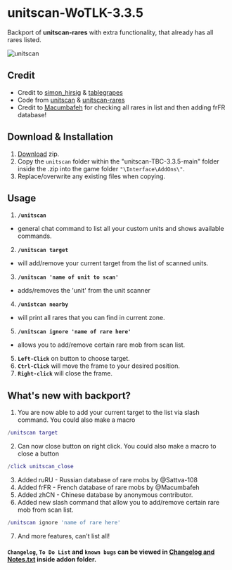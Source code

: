 # unitscan-WoTLK-3.3.5
Backport of **unitscan-rares** with extra functionality, that already has all rares listed.

![unitscan](https://user-images.githubusercontent.com/74269253/233365890-eac8b750-d256-4852-abb5-67f0224a7fe1.gif)


## Credit
- Credit to [simon_hirsig](https://legacy.curseforge.com/members/simon_hirsig/projects) & [tablegrapes](https://legacy.curseforge.com/members/tablegrapes/projects)
- Code from [unitscan](https://legacy.curseforge.com/wow/addons/unitscan) & [unitscan-rares](https://www.curseforge.com/wow/addons/unitscan-rares)
- Credit to [Macumbafeh](https://github.com/Macumbafeh/) for checking all rares in list and then adding frFR database!


## Download & Installation

1. [Download](https://github.com/Sattva-108/unitscan-WoTLK-3.3.5/archive/refs/heads/main.zip) zip.
2. Copy the `unitscan` folder within the "unitscan-TBC-3.3.5-main" folder inside the .zip into the game folder `"\Interface\AddOns\"`.    
3. Replace/overwrite any existing files when copying.


## Usage
1. **`/unitscan`**
 - general chat command to list all your custom units and shows available commands.
 
2. **`/unitscan target`**
 - will add/remove your current target from the list of scanned units.
 
3. **`/unitscan 'name of unit to scan'`**
 - adds/removes the 'unit' from the unit scanner
 
4. **`/unistcan nearby`**
- will print all rares that you can find in current zone.

5. **`/unitscan ignore 'name of rare here'`**
- allows you to add/remove certain rare mob from scan list. 

5. **`Left-Click`** on button to choose target.
6. **`Ctrl-Click`** will move the frame to your desired position.
7. **`Right-click`** will close the frame.

## What's new with backport?
1. You are now able to add your current target to the list via slash command. 
You could also make a macro
```lua 
/unitscan target
```

2. Can now close button on right click.
You could also make a macro to close a button

```lua 
/click unitscan_close
```

3. Added ruRU - Russian database of rare mobs by @Sattva-108
4. Added frFR - French database of rare mobs by @Macumbafeh
5. Added zhCN - Chinese database by anonymous contributor.
6. Added new slash command that allow you to add/remove certain rare mob from scan list. 
```lua
/unitscan ignore 'name of rare here'
```
7. And more features, can't list all!

#### `Changelog`, `To Do List` and `known bugs` can be viewed in [Changelog and Notes.txt](https://github.com/Sattva-108/unitscan-WoTLK-3.3.5/blob/main/unitscan/Changelog%20and%20Notes.txt) inside addon folder.
